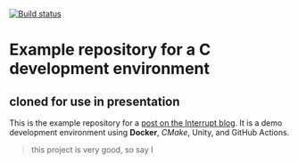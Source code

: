 
[![Build status](https://github.com/lmapii/pkt/workflows/ci/badge.svg)](https://github.com/lmapii/pkt/actions)

# Example repository for a C development environment
## cloned for use in presentation

This is the example repository for a [post on the Interrupt blog](https://interrupt.memfault.com/blog/a-modern-c-dev-env). It is a demo development environment using **Docker**, _CMake_, Unity, and GitHub Actions.
>this project is very good, so say I

